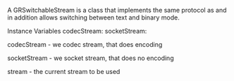 A GRSwitchableStream is a class that implements the same protocol as and in addition allows switching between text and binary mode.

Instance Variables
	codecStream:		<GRCodecStream>
	socketStream:		<SocketStream>

codecStream
	- we codec stream, that does encoding

socketStream
	- we socket stream, that does no encoding

stream
	- the current stream to be used
